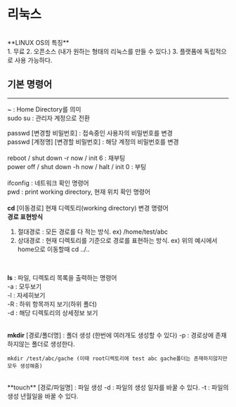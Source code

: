 # 리눅스
<br>
**LINUX OS의 특징**<br>
1. 무료
2. 오픈소스 (내가 원하는 형태의 리눅스를 만들 수 있다.)
3. 플랫폼에 독립적으로 사용 가능하다.

## 기본 명령어
---
~ : Home Directory를 의미<br>
sudo su : 관리자 계정으로 전환<br>

passwd [변경할 비밀번호] : 접속중인 사용자의 비밀번호를 변경<br>
passwd [계정명] [변경할 비밀번호] : 해당 계정의 비밀번호를 변경<br>
<br>
reboot / shut down -r now / init 6 : 재부팅<br>
power off / shut down -h now / halt / init 0 : 부팅<br>
<br>
ifconfig : 네트워크 확인 명령어<br>
pwd : print working directory, 현재 위치 확인 명령어
<br>
<br>
**cd** [이동경로] 현재 디렉토리(working directory) 변경 명령어<br>
**경로 표현방식**<br>
1. 절대경로 : 모든 경로를 다 적는 방식. ex) /home/test/abc
2. 상대경로 : 현재 디렉토리를 기준으로 경로를 표현하는 방식. ex) 위의 예시에서 home으로 이동할때  cd ../..
   
<br>

**ls** : 파일, 디렉토리 목록을 출력하는 명령어<br>
-a : 모두보기<br>
-l : 자세히보기<br>
-R : 하위 항목까지 보기(하위 폴더)<br>
-d : 해당 디렉토리의 상세정보 보기<br>
<br>

**mkdir** [경로/폴더명] : 폴더 생성 (한번에 여러개도 생성할 수 있다)
-p : 경로상에 존재하지않는 폴더로 생성한다.
```
mkdir /test/abc/gache (이때 root디렉토리에 test abc gache폴더는 존재하지않지만 모두 생성해줌)
```
<br>
**touch** [경로/파일명] : 파일 생성
-d : 파일의 생성 일자를 바꿀 수 있다.
-t : 파일의 생성 년월일을 바꿀 수 있다.


























